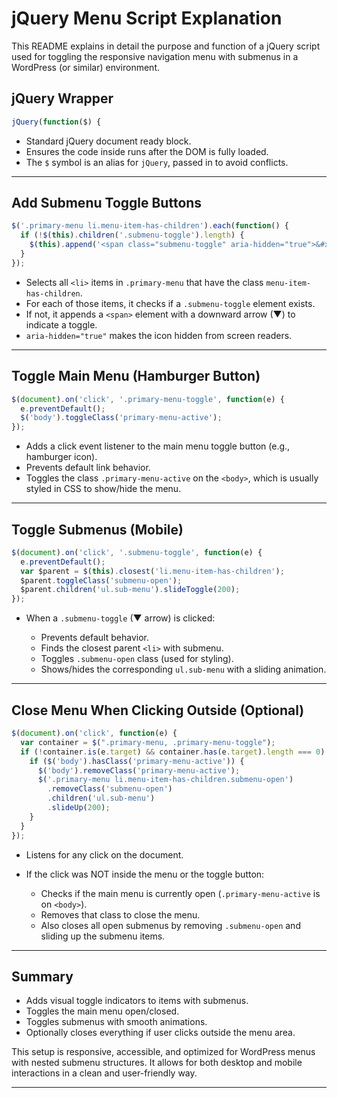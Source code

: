 # jQuery Menu Script Explanation

This README explains in detail the purpose and function of a jQuery script used for toggling the responsive navigation menu with submenus in a WordPress (or similar) environment.

##  jQuery Wrapper

```js
jQuery(function($) {
```

* Standard jQuery document ready block.
* Ensures the code inside runs after the DOM is fully loaded.
* The `$` symbol is an alias for `jQuery`, passed in to avoid conflicts.

---

##  Add Submenu Toggle Buttons

```js
$('.primary-menu li.menu-item-has-children').each(function() {
  if (!$(this).children('.submenu-toggle').length) {
    $(this).append('<span class="submenu-toggle" aria-hidden="true">&#x25BC;</span>');
  }
});
```

* Selects all `<li>` items in `.primary-menu` that have the class `menu-item-has-children`.
* For each of those items, it checks if a `.submenu-toggle` element exists.
* If not, it appends a `<span>` element with a downward arrow (▼) to indicate a toggle.
* `aria-hidden="true"` makes the icon hidden from screen readers.

---

##  Toggle Main Menu (Hamburger Button)

```js
$(document).on('click', '.primary-menu-toggle', function(e) {
  e.preventDefault();
  $('body').toggleClass('primary-menu-active');
});
```

* Adds a click event listener to the main menu toggle button (e.g., hamburger icon).
* Prevents default link behavior.
* Toggles the class `.primary-menu-active` on the `<body>`, which is usually styled in CSS to show/hide the menu.

---

##  Toggle Submenus (Mobile)

```js
$(document).on('click', '.submenu-toggle', function(e) {
  e.preventDefault();
  var $parent = $(this).closest('li.menu-item-has-children');
  $parent.toggleClass('submenu-open');
  $parent.children('ul.sub-menu').slideToggle(200);
});
```

* When a `.submenu-toggle` (▼ arrow) is clicked:

  * Prevents default behavior.
  * Finds the closest parent `<li>` with submenu.
  * Toggles `.submenu-open` class (used for styling).
  * Shows/hides the corresponding `ul.sub-menu` with a sliding animation.

---

##  Close Menu When Clicking Outside (Optional)

```js
$(document).on('click', function(e) {
  var container = $(".primary-menu, .primary-menu-toggle");
  if (!container.is(e.target) && container.has(e.target).length === 0) {
    if ($('body').hasClass('primary-menu-active')) {
      $('body').removeClass('primary-menu-active');
      $('.primary-menu li.menu-item-has-children.submenu-open')
        .removeClass('submenu-open')
        .children('ul.sub-menu')
        .slideUp(200);
    }
  }
});
```

* Listens for any click on the document.
* If the click was NOT inside the menu or the toggle button:

  * Checks if the main menu is currently open (`.primary-menu-active` is on `<body>`).
  * Removes that class to close the menu.
  * Also closes all open submenus by removing `.submenu-open` and sliding up the submenu items.

---

##  Summary

*  Adds visual toggle indicators to items with submenus.
*  Toggles the main menu open/closed.
*  Toggles submenus with smooth animations.
*  Optionally closes everything if user clicks outside the menu area.

This setup is responsive, accessible, and optimized for WordPress menus with nested submenu structures. It allows for both desktop and mobile interactions in a clean and user-friendly way.

---
